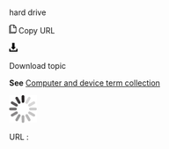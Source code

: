 # 

hard drive

![Copy URL](media/hard-drive/Copy.png)
Copy URL

![Download](media/hard-drive/Download.png)

Download topic

**See** [Computer and device term collection](https://worldready.cloudapp.net/Styleguide/Read?id=2700&topicid=26597)

![In progress](media/hard-drive/activity-large.gif)

URL :
